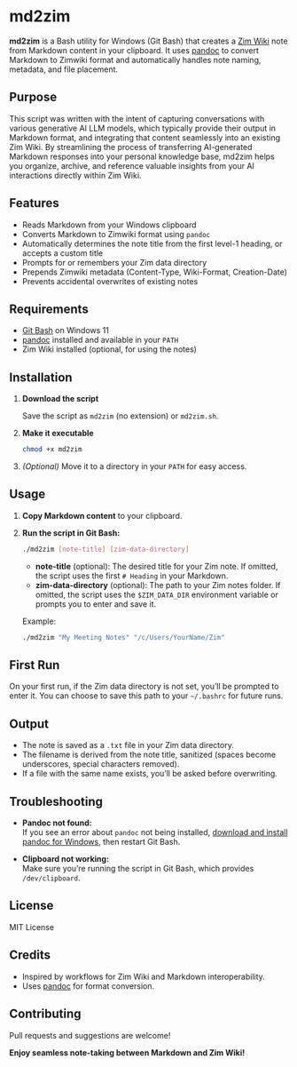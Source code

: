 # md2zim

**md2zim** is a Bash utility for Windows (Git Bash) that creates a [Zim Wiki](https://zim-wiki.org/) note from Markdown content in your clipboard. It uses [pandoc](https://pandoc.org/) to convert Markdown to Zimwiki format and automatically handles note naming, metadata, and file placement.


## Purpose

This script was written with the intent of capturing conversations with various generative AI LLM models, which typically provide their output in Markdown format, and integrating that content seamlessly into an existing Zim Wiki. By streamlining the process of transferring AI-generated Markdown responses into your personal knowledge base, md2zim helps you organize, archive, and reference valuable insights from your AI interactions directly within Zim Wiki.

## Features

- Reads Markdown from your Windows clipboard
- Converts Markdown to Zimwiki format using `pandoc`
- Automatically determines the note title from the first level-1 heading, or accepts a custom title
- Prompts for or remembers your Zim data directory
- Prepends Zimwiki metadata (Content-Type, Wiki-Format, Creation-Date)
- Prevents accidental overwrites of existing notes

## Requirements

- [Git Bash](https://gitforwindows.org/) on Windows 11
- [pandoc](https://pandoc.org/installing.html#windows) installed and available in your `PATH`
- Zim Wiki installed (optional, for using the notes)

## Installation

1. **Download the script**

   Save the script as `md2zim` (no extension) or `md2zim.sh`.

2. **Make it executable**

   ```bash
   chmod +x md2zim
   ```

3. *(Optional)* Move it to a directory in your `PATH` for easy access.

## Usage

1. **Copy Markdown content** to your clipboard.

2. **Run the script in Git Bash:**

   ```bash
   ./md2zim [note-title] [zim-data-directory]
   ```

   - **note-title** (optional): The desired title for your Zim note. If omitted, the script uses the first `# Heading` in your Markdown.
   - **zim-data-directory** (optional): The path to your Zim notes folder. If omitted, the script uses the `$ZIM_DATA_DIR` environment variable or prompts you to enter and save it.

   Example:

   ```bash
   ./md2zim "My Meeting Notes" "/c/Users/YourName/Zim"
   ```

## First Run

On your first run, if the Zim data directory is not set, you’ll be prompted to enter it. You can choose to save this path to your `~/.bashrc` for future runs.

## Output

- The note is saved as a `.txt` file in your Zim data directory.
- The filename is derived from the note title, sanitized (spaces become underscores, special characters removed).
- If a file with the same name exists, you’ll be asked before overwriting.

## Troubleshooting

- **Pandoc not found:**  
  If you see an error about `pandoc` not being installed, [download and install pandoc for Windows](https://pandoc.org/installing.html#windows), then restart Git Bash.

- **Clipboard not working:**  
  Make sure you’re running the script in Git Bash, which provides `/dev/clipboard`.

## License

MIT License 

## Credits

- Inspired by workflows for Zim Wiki and Markdown interoperability.
- Uses [pandoc](https://pandoc.org/) for format conversion.

## Contributing

Pull requests and suggestions are welcome!

**Enjoy seamless note-taking between Markdown and Zim Wiki!**
